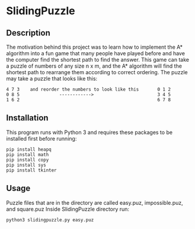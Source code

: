 # SlidingPuzzle

## Description

The motivation behind this project was to learn how to implement the A* algorithm into a fun game that many people have played before
and have the computer find the shortest path to find the answer. This game can take a puzzle of numbers of any size n x m, and the A* 
algorithm will find the shortest path to rearrange them according to correct ordering. 
The puzzle may take a puzzle that looks like this:

    4 7 3    and reorder the numbers to look like this       0 1 2
    0 8 5               ------------>                        3 4 5
    1 6 2                                                    6 7 8


## Installation

This program runs with Python 3 and requires these packages to be installed first before running:

    pip install heapq
    pip install math
    pip install copy
    pip install sys
    pip install tkinter

## Usage

Puzzle files that are in the directory are called easy.puz, impossible.puz, and square.puz
Inside SlidingPuzzle directory run:

    python3 slidingpuzzle.py easy.puz
